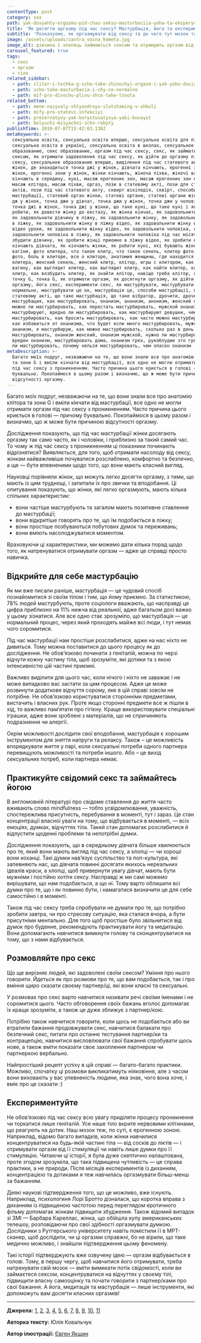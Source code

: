 ```yaml
---
contentType: post
category: sex
path: yak-dosyahty-orgazmu-pid-chas-seksu-masturbaciia-yoha-ta-eksperymenty
title: 'Як досягти оргазму під час сексу? Мастурбація, йога та експерименти'
subtitle: 'Розказуємо, як оргазмувати від сексу та до чого тут мозок та мастурбація'
image: /assets/uploads/zavtra_voina_kometa.jpg
image_alt: дівчина і хлопець займаються сексом та отримують оргазм від нього
carousel_featured: true
tags:
  - секс
  - оргазм
  - тіло
related_sidebar:
  - path: clitor-i-tochka-g-scho-take-zhinochyi-orgasm-i-yak-yoho-dosiahty
  - path: scho-take-masturbacia-i-chy-ce-normalno
  - path: mif-pro-divochu-plivu-shco-take-tsnota
related_bottom:
  - path: mene-nazyvaly-shlyondroyu-slutshaming-v-shkoli
  - path: mify-pro-statevi-infekciyi
  - path: prezervatyvy-yak-korystuvatysya-yaki-buvayut
  - path: bolyuchi-misyachni-scho-robyty
publishTime: 2019-07-07T15:42:03.138Z
metaKeywords: >-
  сексуальна освіта, сексуальна освіта вперше, сексуальна освіта для підлітків,
  сексуальна освіта в україні, сексуальна освіта в школах, сексуальное
  образование, секс образование, оргазм під час сексу, секс, як займатися
  сексом, як отримати задоволення під час сексу, як дійти до оргазму під час
  сексу, сексуальное образование вперше, виділення під час статевого акту у
  жінок, де знаходиться точка джі у жінок, дівчата кінчають, ерогенні зони
  жінок, ерогенні зони у жінок, жінки кінчають, жіноча піхва, жіночі вагіни,
  кінчають в середину, куні, масаж ерогенних зон, масаж ерогенних зон жінки,
  масаж клітора, масаж піхви, оргаз, пози в статевому акті, пози для статевих
  актів, пози під час статевого акту, сквирт вікіпедія, сквірт, способи
  маструбації, статевий орган жінки, статеві органи, статеві органи жінки, точка
  дж у жінок, точка джи у дівчат, точка джи у жінок, точка джи у чоловіків,
  точка джі в жінок, точка джі у жінки, що таке куні, що таке куні і як його
  робити, як довести жінку до екстазу, як жінка кінчає, як задовольнити дівчину,
  як задовольнити дівчину в ліжку, як задовольнити жінку, як задовольнити жінку
  в ліжку, як задовольнити жінку в ліжку відео, як задовольнити жінку в ліжку
  відео уроки, як задовольнити жінку відео, як задовольнити чоловіка, як
  задовольнити чоловіка в ліжку, як задовольнити чоловіка під час місячних, як
  збудити дівчину, як зробити жінці приємно в ліжку відео, як зробити куні, як
  кінчають дівчата, як кінчають жінки, як робити куні, які бувають жіночі
  вагіни, фото клитера, что такое клитр, что такое секель, клитер фото, клитр
  фото, боль в клиторе, все о клиторе, анатомия женщины, где находится клитер,
  клитера, женский секель, женский клитр, клітор, игры с клитором, как найти
  вагину, как выглядит клитер, как выглядит клитр, как найти клитер, как найти
  клитр, как возбудить клитер, як знайти клітор, навіщо треба клітор, як знайти
  точку G, точка G, як отримати оргазм, як досягнути оргазму, як дійти до
  оргазму, йога секс, експерименти секс, як мастурбувати, мастурбувати це
  нормально, мастурбувати це ок, мастурбація це, способи мастурбації, пози в
  статевому акті, що таке мастурбація, що таке вібратор, дрочити, дрочка,
  мастурбация, как мастурбировать, онанизм, ананизм, анонизм, женский онанизм,
  можно ли мастурбировать, как перестать мастурбировать, мужской онанизм,
  мастурбируют, вредно ли мастурбировать, как мастурбируют девушки, чем можно
  мастурбировать, как бросить мастурбировать, как часто можно мастурбировать,
  как избавиться от онанизма, что будет если много мастурбировать, мужской
  ананизм, я мастурбирую, как можно мастурбировать, сколько раз в день можно
  мастурбировать, онанизм женский, онанизм мужской, нужно ли мастурбировать, чем
  вреден онанизм, мастурбировать дома, онанизм грех, рукоблудие это грех, грех
  ли мастурбировать, почему нельзя мастурбировать, чем опасен онанизм 
metaDescription: >-
  Багато моїх подруг, незважаючи на те, що вони знали все про анатомію клітора
  та зони G і вміли кінчати від мастурбації, все одно не могли отримати оргазм
  під час сексу з проникненням. Часто причина цього криється в голові —  причому
  буквально. Покопаймося в цьому разом і визначмо, що ж може бути причиною
  відсутності оргазму.
---
```

Багато моїх подруг, незважаючи на те, що вони знали все про анатомію клітора та зони G і вміли кінчати від мастурбації, все одно не могли отримати оргазм під час сексу з проникненням. Часто причина цього криється в голові —  причому буквально. Покопаймося в цьому разом і визначмо, що ж може бути причиною відсутності оргазму.

Дослідження показують, що під час мастурбації жінки досягають оргазму так само часто, як і чоловіки, і приблизно за такий самий час. То чому ж під час сексу з проникненням ці показники починають відрізнятися? Виявляється, для того, щоб отримати насолоду від сексу, жінкам найважливіше почуватися розслаблено, комфортно та безпечно, а ще — бути впевненими щодо того, що вони мають класний вигляд. 

Науковці порівняли жінок, що можуть легко досягти оргазму, з тими, що мають із цим труднощі, і запитали їх про звички та вподобання. Ці опитування показують, що жінки, які легко оргазмують, мають кілька спільних характеристик: 


* вони частіше мастурбують та загалом мають позитивне ставлення до мастурбації; 
* вони відкритіше говорять про те, що їм подобається в ліжку;  
* вони простіше позбуваються побутових думок та переживань;
* вони вміють насолоджуватися моментом. 

Враховуючи ці характеристики, ми можемо дати кілька порад щодо того, як натренуватися отримувати оргазм —  адже це справді просто навичка.

## Відкрийте для себе мастурбацію

Як ми вже писали раніше, мастурбація — це чудовий спосіб познайомитися зі своїм тілом і тим, що йому приємно. За статистикою, 78% людей мастурбують, проте соціологи вважають, що насправді ця цифра приблизно на 11% нижча від реальної, адже багатьом досі важко у цьому зізнатися. Але все одно стає зрозуміло, що мастурбація — це нормальний процес, через який проходять майже всі люди, і тут немає чого соромитися. 

Під час мастурбації нам простіше розслабитися, адже на нас ніхто не дивиться. Тому можна поставитися до цього процесу як до дослідження. Не обов’язково починати з геніталій, можна по черзі відчути кожну частину тіла, щоб зрозуміти, які дотики та з якою інтенсивністю цій частині приємні. 

Важливо виділити для цього час, коли нічого і ніхто не заважає і не може випадково вас застати за цим процесом. Адже це може розвинути додаткове відчуття сорому, яке в цій справі зовсім не потрібне. Не обов’язково користуватися сторонніми предметами, вистачить і власних рук. Проте якщо сторонні предмети все ж пішли в хід, то важливо пам’ятати про гігієну. Краще використовувати спеціальні іграшки, адже вони зроблені з матеріалів, що не спричиняють подразнення чи алергії. 

Окрім можливості дослідити свої вподобання, мастурбація є хорошим інструментом для зняття напруги та релаксу. Також – це можливість впорядкувати життя у парі, коли сексуальні потреби одного партнера перевищують можливості та потреби іншого. Або – це вихід сексуальних потреб, коли партнера немає.

## Практикуйте свідомий секс та займайтесь йогою

В англомовній літературі про свідоме ставлення до життя часто вживають слово mindfulness — тобто усвідомлювання, уважність, спостережлива присутність, перебування в моменті, тут і зараз. Це стан концентрації власної уваги на тому, що відбувається в моменті, — всіх емоціях, думках, відчуттях тіла. Такий стан допомагає розслабитися й відпустити щоденні проблеми та непотрібні думки. 

Дослідження показують, що в середньому дівчата більше хвилюються про те, який вони мають вигляд під час сексу, а хлопці — чи хороші вони коханці. Такі думки нав’язує суспільство та поп-культура, які запевняють нас, що дівчата повинні досягати якихось нереальних ідеалів краси, а хлопці, щоб привернути увагу дівчат, мають бути мужніми і постійно хотіти сексу. Насправді ж ми самі можемо вирішувати, що нам подобається, а що ні. Тому варто облишити всі думки про те, що і як повинно бути, і намагатися визначити це для себе самостійно і в моменті. 

Також під час сексу треба спробувати не думати про те, що потрібно зробити завтра, чи про стресову ситуацію, яка сталася вчора, а бути присутніми ментально. Для того щоб простіше було звільнитися від думок про буденне, рекомендують практикувати йогу та медитацію. Вони допомагають навчитися вимкнути голову та сконцентруватися на тому, що з нами відбувається.

## Розмовляйте про секс

Що ще вирізняє людей, які задоволені своїм сексом? Уміння про нього говорити. Йдеться як про розмови про те, що вам подобається, так і про вміння щиро сказати своєму партнер/ці, які вони класні та сексуальні. 

У розмовах про секс варто навчитися називати речі своїми іменами і не соромитися цього. Часто обговорення своїх бажань вголос допомагає їх краще зрозуміти, а також це дуже зближує з партнер/кою. 

Потрібно також навчитися говорити, коли щось не подобається або ви втратили бажання продовжувати секс, навчитися балакати про безпечний секс, питати про останнє тестування партнер/ки та контрацепцію, навчитися висловлювати свої бажання спробувати щось нове, а також вміти показати своє захоплення партнером чи партнеркою вербально. 

Найпростіший рецепт успіху в цій справі —  багато-багато практики. Можливо, спочатку ці розмови викликатимуть ніяковіння, але з часом вони виховають у вас упевненість людини, яка знає, чого вона хоче, і вміє про це сказати :)

## Експериментуйте

Не обов’язково під час сексу всю увагу приділяти процесу проникнення чи торкатися лише геніталій. Усе наше тіло вкрите нервовими клітинами, що реагують на дотик. Наш мозок теж, по суті, є ерогенною зоною. Наприклад, відомо багато випадків, коли жінки навчилися концентруватися на будь-якій частині тіла — від сосків до ліктів — і отримувати оргазм від її стимуляції чи навіть лише думки про її стимуляцію. Читаючи ці історії, я була дуже скептично налаштована, проте згодом зрозуміла, що така підвищена чутливість — це справа практики, а не природи. Після місяців експериментів із диханням, концентрацією та дотиками я теж навчилась оргазмувати більш-менш за бажанням. 

Деякі наукові підтвердження того, що це можливо, вже існують. Наприклад, психологиня Лорі Бротто дізналася, що коротка вправа з диханням із підвищеною частотою перед переглядом еротичного фільму допомагає жінкам підвищити збудження. Також відомий випадок зі ЗМІ — Барбара Кареллас, жінка, що обійшла купу американських телешоу, розповідаючи про свої здібності оргазмувати думкою. Дослідники з Рутгерського університету навіть помістили її в МРТ-сканер, щоб дослідити, чи ці оргазми справжні, бо не вірили, що таке медично можливо, і знайшли підтвердження цьому феномену. 

Такі історії підтверджують вже озвучену ідею — оргазм відбувається в голові. Тому, в першу чергу, щоб навчитися його отримувати, треба натренувати свій мозок — вміти вимикати потік свідомості, коли ви займаєтеся сексом, концентруватися на відчуттях у своєму тілі, підвищити власну самооцінку та почати говорити з партнер/ками про свої бажання. А йога, медитація та мастурбація — лише інструменти, які допоможуть вам досягти класних оргазмів!

- - -

**Джерела:** [1](https://www.cbsnews.com/news/orgasm-just-by-thinking-is-it-medically-possible/), [2](http://www.feelmore.global/german/), [3](https://link.springer.com/book/10.1007/978-3-319-39277-6), [4](https://www.ncbi.nlm.nih.gov/pubmed/28213723), [5](https://link.springer.com/article/10.1007/BF01541197), [6](https://www.tandfonline.com/doi/abs/10.1080/14681994.2014.986085), [7](https://www.researchgate.net/publication/23764165_Social_Representations_of_Female_Orgasm), [8](https://www.ncbi.nlm.nih.gov/pubmed/28213723), [9](https://link.springer.com/article/10.1007/BF01541197), [10](https://www.tandfonline.com/doi/abs/10.1080/14681994.2014.986085), [11](https://www.researchgate.net/publication/11464588_Genital_and_Subjective_Sexual_Arousal_in_Postmenopausal_Women_Influence_of_Laboratory-induced_Hyperventilation)


**Авторка тексту:** Юлія Ковальчук

**Автор ілюстрації:** [Євген Якшин](https://www.instagram.com/ev.yakshin/)
